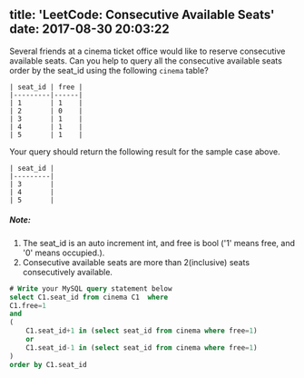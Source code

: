 title: 'LeetCode: Consecutive Available Seats'
date: 2017-08-30 20:03:22
---

Several friends at a cinema ticket office would like to reserve consecutive available seats.
Can you help to query all the consecutive available seats order by the seat_id using the following `cinema` table?
```
| seat_id | free |
|---------|------|
| 1       | 1    |
| 2       | 0    |
| 3       | 1    |
| 4       | 1    |
| 5       | 1    |
```
Your query should return the following result for the sample case above.
```
| seat_id |
|---------|
| 3       |
| 4       |
| 5       |
```
##### Note:
1. The seat_id is an auto increment int, and free is bool ('1' means free, and '0' means occupied.).
2. Consecutive available seats are more than 2(inclusive) seats consecutively available.

```sql
# Write your MySQL query statement below
select C1.seat_id from cinema C1  where
C1.free=1
and
(
    C1.seat_id+1 in (select seat_id from cinema where free=1)
    or
    C1.seat_id-1 in (select seat_id from cinema where free=1)
)
order by C1.seat_id
```
